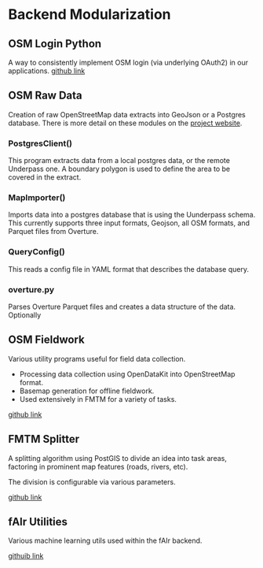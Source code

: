 # Backend Modularization

## OSM Login Python

A way to consistently implement OSM login (via underlying OAuth2) in
our applications. [github link](https://hotosm.github.io/osm-login-python)

## OSM Raw Data

Creation of raw OpenStreetMap data extracts into GeoJson or a Postgres
database. There is more detail on these modules on the [project
website]([link](https://hotosm.github.io/osm-rawdata)).

### PostgresClient()
 
This program extracts data from a local postgres data, or the remote
Underpass one. A boundary polygon is used to define the area to be
covered in the extract. 

### MapImporter()

Imports data into a postgres database that is using the Uunderpass
schema. This currently supports three input formats, Geojson, all OSM
formats, and Parquet files from Overture.

### QueryConfig()

This reads a config file in YAML format that describes the database
query.

### overture.py

Parses Overture Parquet files and creates a data structure of the
data. Optionally

## OSM Fieldwork

Various utility programs useful for field data collection.

- Processing data collection using OpenDataKit into OpenStreetMap format.
- Basemap generation for offline fieldwork.
- Used extensively in FMTM for a variety of tasks.

[github link](https://hotosm.github.io/osm-fieldwork)

## FMTM Splitter

A splitting algorithm using PostGIS to divide an idea into task areas,
factoring in prominent map features (roads, rivers, etc).

The division is configurable via various parameters.

[github link](https://hotosm.github.io/fmtm-splitter)

## fAIr Utilities

Various machine learning utils used within the fAIr backend.

[githuib link](https://hotosm.github.io/fAIr-utilities)
